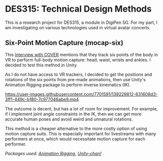 # DES315: Technical Design Methods

This is a research project for DES315, a module in DigiPen SG.
For my part, I am investigating on various technologies used in virtual avatar concerts.

## Six-Point Motion Capture (mocap-six)

This [Interview with COVER](https://www.youtube.com/watch?v=nARBc054hjQ) mentions that they track six points of the body in VR to perform full-body motion capture: head, waist, wrists and ankles. I decided to test this method in Unity.

As I do not have access to VR trackers, I decided to get the positions and rotations of the six points from pre-made animations, then use Unity's Animation Rigging package to perform inverse kinematics (IK).

https://user-images.githubusercontent.com/7701591/139229812-631608d3-3ff1-449c-b180-7c977046abe9.mp4

The outcome is decent, but has a lot of room for improvement. For example, if I implement joint angle constraints in the IK, then we can get more accurate human poses and avoid weird and unnatural rotations.

This method is a cheaper alternative to the more costly option of using motion capture suits. This is especially important for livestreams with many performers at once, which would necessitate motion capture for each performer.

*Packages used: [Animation Rigging](https://docs.unity3d.com/Packages/com.unity.animation.rigging@latest), [Unity-chan!](https://assetstore.unity.com/packages/3d/characters/unity-chan-model-18705)*
